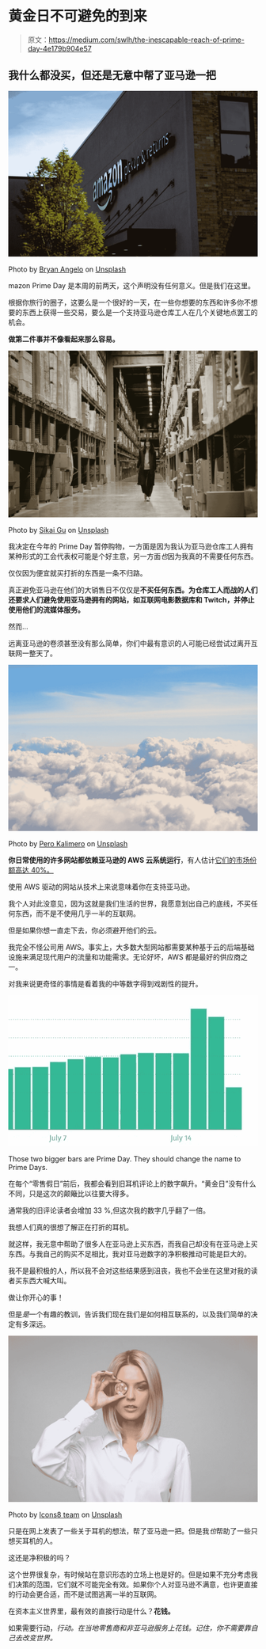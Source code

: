 # 黄金日不可避免的到来

> 原文：<https://medium.com/swlh/the-inescapable-reach-of-prime-day-4e179b904e57>

## 我什么都没买，但还是无意中帮了亚马逊一把

![](img/cbf2972ca07235c827d5eec7d41107de.png)

Photo by [Bryan Angelo](https://unsplash.com/@bryanangelo?utm_source=medium&utm_medium=referral) on [Unsplash](https://unsplash.com?utm_source=medium&utm_medium=referral)

mazon Prime Day 是本周的前两天，这个声明没有任何意义。但是我们在这里。

根据你旅行的圈子，这要么是一个很好的一天，在一些你想要的东西和许多你不想要的东西上获得一些交易，要么是一个支持亚马逊仓库工人在几个关键地点罢工的机会。

**做第二件事并不像看起来那么容易。**

![](img/f433a483a0a430f2344558af517e2174.png)

Photo by [Sikai Gu](https://unsplash.com/@gentle_kay?utm_source=medium&utm_medium=referral) on [Unsplash](https://unsplash.com?utm_source=medium&utm_medium=referral)

我决定在今年的 Prime Day 暂停购物，一方面是因为我认为亚马逊仓库工人拥有某种形式的工会代表权可能是个好主意，另一方面*也*因为我真的不需要任何东西。

仅仅因为便宜就买打折的东西是一条不归路。

真正避免亚马逊在他们的大销售日不仅仅是**不买任何东西。为仓库工人而战的人们还要求人们避免使用亚马逊拥有的网站，如互联网电影数据库和 Twitch，并停止使用他们的流媒体服务。**

然而…

远离亚马逊的卷须甚至没有那么简单，你们中最有意识的人可能已经尝试过离开互联网一整天了。

![](img/0e3b6b15cded4f9927718cd160dd8139.png)

Photo by [Pero Kalimero](https://unsplash.com/@pericakalimerica?utm_source=medium&utm_medium=referral) on [Unsplash](https://unsplash.com?utm_source=medium&utm_medium=referral)

**你日常使用的许多网站都依赖亚马逊的 AWS 云系统运行**，有人估计[它们的市场份额高达 40%。](https://www.theverge.com/2018/7/28/17622792/plugin-use-the-internet-without-the-amazon-cloud)

使用 AWS 驱动的网站从技术上来说意味着你在支持亚马逊。

我个人对此没意见，因为这就是我们生活的世界，我愿意划出自己的底线，不买任何东西，而不是不使用几乎一半的互联网。

但是如果你想一直走下去，你必须避开他们的云。

我完全不怪公司用 AWS。事实上，大多数大型网站都需要某种基于云的后端基础设施来满足现代用户的流量和功能需求。无论好坏，AWS 都是最好的供应商之一。

对我来说更奇怪的事情是看着我的中等数字得到戏剧性的提升。

![](img/00dcf5ac40ce1f93ce97cf14bb1578d8.png)

Those two bigger bars are Prime Day. They should change the name to Prime Days.

在每个“零售假日”前后，我都会看到旧耳机评论上的数字飙升。“黄金日”没有什么不同，只是这次的颠簸比以往要大得多。

通常我的旧评论读者会增加 33 %,但这次我的数字几乎翻了一倍。

我想人们真的很想了解正在打折的耳机。

就这样，我无意中帮助了很多人在亚马逊上买东西，而我自己却没有在亚马逊上买东西。与我自己的购买不足相比，我对亚马逊数字的净积极推动可能是巨大的。

我不是最积极的人，所以我不会对这些结果感到沮丧，我也不会坐在这里对我的读者买东西大喊大叫。

做让你开心的事！

但是*是*一个有趣的教训，告诉我们现在我们是如何相互联系的，以及我们简单的决定有多深远。

![](img/266993b0a7c9817f45081235e1724019.png)

Photo by [Icons8 team](https://unsplash.com/@icons8?utm_source=medium&utm_medium=referral) on [Unsplash](https://unsplash.com?utm_source=medium&utm_medium=referral)

只是在网上发表了一些关于耳机的想法，帮了亚马逊一把。但是我*也*帮助了一些只想买耳机的人。

这还是净积极的吗？

这个世界很复杂，有时候站在意识形态的立场上也是好的。但是如果不充分考虑我们决策的范围，它们就不可能完全有效。如果你个人对亚马逊不满意，也许更直接的行动会更合适，而不是试图逃离一半的互联网。

在资本主义世界里，最有效的直接行动是什么？**花钱。**

如果需要行动，*行动。在当地零售商和非亚马逊服务上花钱。记住，你不需要靠自己去改变世界。*